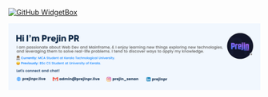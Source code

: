 [![GitHub WidgetBox](https://github-widgetbox.vercel.app/api/profile?username=HMAHD&theme=nautilus&data=followers,repositories,stars,commits)](https://github.com/HMAHD)


[![Prejin Senan](https://github.com/prejin2310/prejin2310/blob/9da592a92cd610e68a991e2426a1f970ee20331f/github1.png)](https://prejinpr.live/)
